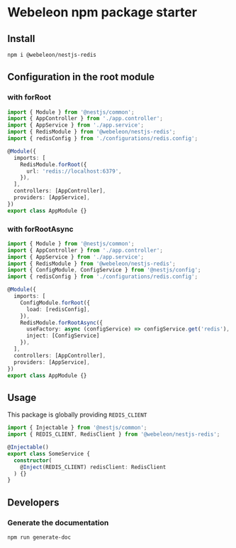 # Webeleon npm package starter

## Install

```bash
npm i @webeleon/nestjs-redis
```

## Configuration in the root module
### with forRoot

```ts
import { Module } from '@nestjs/common';
import { AppController } from './app.controller';
import { AppService } from './app.service';
import { RedisModule } from '@webeleon/nestjs-redis';
import { redisConfig } from './configurations/redis.config';

@Module({
  imports: [
    RedisModule.forRoot({
      url: 'redis://localhost:6379',
    }),
  ],
  controllers: [AppController],
  providers: [AppService],
})
export class AppModule {}
```

### with forRootAsync

```ts
import { Module } from '@nestjs/common';
import { AppController } from './app.controller';
import { AppService } from './app.service';
import { RedisModule } from '@webeleon/nestjs-redis';
import { ConfigModule, ConfigService } from '@nestjs/config';
import { redisConfig } from './configurations/redis.config';

@Module({
  imports: [
    ConfigModule.forRoot({
      load: [redisConfig],
    }),
    RedisModule.forRootAsync({
      useFactory: async (configService) => configService.get('redis'), 
      inject: [ConfigService]
    }),
  ],
  controllers: [AppController],
  providers: [AppService],
})
export class AppModule {}
```

## Usage

This package is globally providing `REDIS_CLIENT`

```ts
import { Injectable } from '@nestjs/common';
import { REDIS_CLIENT, RedisClient } from '@webeleon/nestjs-redis';

@Injectable()
export class SomeService {
  constructor(
    @Inject(REDIS_CLIENT) redisClient: RedisClient
  ) {}
}
```

## Developers
### Generate the documentation

```bash
npm run generate-doc
```
